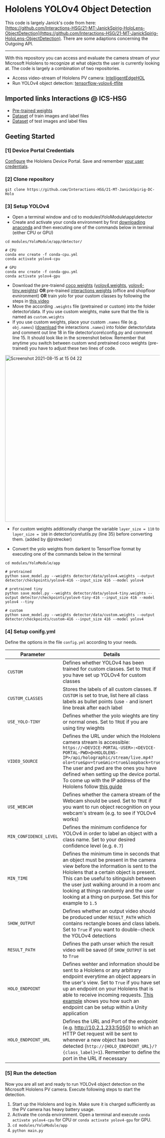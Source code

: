 # Hololens YOLOv4 Object Detection

This code is largely Janick's code from here: [https://github.com/Interactions-HSG/21-MT-JanickSpirig-HoloLens-ObjectDetection](https://github.com/Interactions-HSG/21-MT-JanickSpirig-HoloLens-ObjectDetection). 
There are some adaptions concerning the Outgoing API.

---

With this repository you can access and evaluate the camera stream of your Microsoft Hololens to recognize at what objects the user is currently looking at. 
The code is largely a combination of two repositories.
- Access video-stream of Hololens PV camera: [IntelligentEdgeHOL](https://github.com/Azure/IntelligentEdgeHOL)
- Run YOLOv4 object detection: [tensorflow-yolov4-tflite](https://github.com/theAIGuysCode/tensorflow-yolov4-tflite)

## Imported links Interactions @ ICS-HSG
- [Pre-trained weights](https://drive.google.com/file/d/10xhruakVoIGTGAzH7BTxPX7rrcfWJByo/view?usp=sharing)
- [Dataset](https://drive.google.com/file/d/1BIaNZc5XUflGz9IqpJOeGOvYWzgVebk-/view?usp=sharing) of train images and label files
- [Dataset](https://drive.google.com/file/d/1MYIQ4cp_okxA7f0QPiTUYUpZsLWIr6gn/view?usp=sharing) of test images and label files

## Geeting Started

### [1] Device Portal Credentials
[Configure](https://docs.microsoft.com/en-us/windows/mixed-reality/develop/platform-capabilities-and-apis/using-the-windows-device-portal) the Hololens Device Portal. Save and remember [your user credentials](https://docs.microsoft.com/en-us/windows/mixed-reality/develop/platform-capabilities-and-apis/using-the-windows-device-portal#creating-a-username-and-password).

### [2] Clone repository
`git clone https://github.com/Interactions-HSG/21-MT-JanickSpirig-DC-Holo`

### [3] Setup YOLOv4
- Open a terminal window and cd to modules\YoloModule\app\detector
- Create and activate your conda environment by first [downloading anaconda](https://docs.anaconda.com/anaconda/install/index.html) and then executing one of the commands below in terminal (either CPU or GPU)

```
cd modules/YoloModule/app/detector/

# CPU
conda env create -f conda-cpu.yml
conda activate yolov4-cpu

# GPU
conda env create -f conda-gpu.yml
conda activate yolov4-gpu
```

- Download the pre-traiend [coco weights](https://cocodataset.org/#home) ([yolov4.weights](https://drive.google.com/open?id=1cewMfusmPjYWbrnuJRuKhPMwRe_b9PaT), [yolov4-tiny.weights](https://github.com/AlexeyAB/darknet/releases/download/darknet_yolo_v4_pre/yolov4-tiny.weights)) __OR__ pre-trained [interactions weights](https://drive.google.com/file/d/10xhruakVoIGTGAzH7BTxPX7rrcfWJByo/view?usp=sharing) (office and shopfloor evnironment) __OR__ train yolo for your custom classes by following the steps in [this video](https://www.youtube.com/watch?v=mmj3nxGT2YQ) 
- Move the according `.weights` file (pretrained or custom) into the folder detector\data. If you use custom wieights, make sure that the file is named as `custom.weights`
- If you use custom weights, place your custom `.names` file (e.g. `obj.names`) ([download](https://drive.google.com/file/d/1lttBOLLfv_L71n6GMPmJasXOws_eMzF8/view?usp=sharing) the interactions `.names`) into folder detector\data and comment out line 18 in file detector\core\config.py and comment line 15. It should look like in the screenshot below. Remember that anytime you switch between custom wnd pretrained coco weights (pre-trained) you have to adjust these two lines of code.

<img width="541" alt="Screenshot 2021-08-15 at 15 04 22" src="https://user-images.githubusercontent.com/43849960/129479546-edf3ba64-9743-4e59-96b2-e42444e83af5.png">

- For custom weights additionally change the variable `layer_size = 110` to `layer_size = 108` in detector\core\utils.py (line 35) before converting them. (added by @jrstrecker)

- Convert the yolo weights from darkent to TensorFlow format by executing one of the commands below in the terminal
```
cd modules/YoloModule/app

# pretrained
python save_model.py --weights detector/data/yolov4.weights --output detector/checkpoints/yolov4-416 --input_size 416 --model yolov4 

# pretrained tiny
python save_model.py --weights detector/data/yolov4-tiny.weights --output detector/checkpoints/yolov4-tiny-416 --input_size 416 --model yolov4 --tiny

# custom
python save_model.py --weights detector/data/custom.weights --output detector/checkpoints/custom-416 --input_size 416 --model yolov4 
```
### [4] Setup conifg.yml
Define the options in the file `config.yml` according to your needs.  

| Parameter  | Details |
| ------------- | ------------- |
| `CUSTOM`  | Defines whether YOLOv4 has been trained for custom classes. Set to `TRUE` if you have set up YOLOv4 for custom classes |
| `CUSTOM_CLASSES` | Stores the labels of all custom classes. If `CUSTOM` is set to true, list here all class labels as bullet points (use `-` and isnert line break after each label  |
| `USE_YOLO-TINY` | Defines whether the yolo wieghts are tiny or normal ones. Set to `TRUE` if you are using tiny wieghts |
| `VIDEO_SOURCE` | Defines the URL under which the Hololens camera stream is accessible: `https://<DEVICE-PORTAL-USER>:<DEVICE-PORTAL-PWD>@<HOLOLENS-IP>/api/holographic/stream/live.mp4?olo=true&pv=true&mic=true&loopback=true` The user and pwd are the ones you have defined when setting up the device portal. To come up with the IP address of the Hololens follow [this guide](https://docs.microsoft.com/en-us/windows/mixed-reality/develop/platform-capabilities-and-apis/using-the-windows-device-portal#connecting-over-wi-fi)  |
| `USE_WEBCAM` | Defines whether the camera stream of the Webcam should be used. Set to `TRUE` if you want to run object recognition on your webcam's stream (e.g. to see if YOLOv4 works) |
|`MIN_CONFIDENCE_LEVEL` | Defines the minimum confidence for YOLOv4 in order to label an object with a class name. Set to your desired confidence level (e.g. `0.7`) |
|`MIN_TIME` | Defines the minimum time in seconds that an object must be present in the camera view before the information is sent to the Hololens that a certain object is present. This can be useful to sitinguish between the user just walking around in a room and looking at things randomly and the user looking at a thing on purpose. Set this for example to `1.5` |
| `SHOW_OUTPUT` | Defines whether an output video should be produced under `RESULT_PATH` which contains rectangle boxes and class labels. Set to `True` if you want to double-check the YOLOv4 detections |
|`RESULT_PATH` | Defines the path unser which the result video will be saved (if `SHOW_OUTPUT` is set to `True` |
| `HOLO_ENDPOINT` | Defines wehter and information should be sent to a Hololens or any arbitrary endpoint everytime an object appears in the user's view. Set to `True` if you have set up an endpoint on your Hololens that is able to receive incoming requests. [This example](https://github.com/janick187/Hololens-frontend/blob/master/Assets/Scripts/HTTPListener.cs) shows you how such an endpoint can be setup within a Unity application |
|`HOLO_ENDPOINT_URL`  | Defines the URL and Port of the endpoint (e.g. http://10.2.1.233:5050) to which an HTTP Get request will be sent to whenever a new object has been detected (`http://{HOLO_ENDPOINT_URL}/?{class_label}=1`). Remember to define the port in the URL if necessary |


### [5] Run the detection
Now you are all set and ready to run YOLOv4 object detection on the Microsoft Hololens PV camera. Execute following steps to start the detection.
1. Start up the Hololens and log in. Make sure it is charged sufficiently as the PV camera has heavy battery usage.
2. Activate the conda environment. Open a terminal and execute `conda activate yolov4-cpu` for CPU or `conda activate yolov4-gpu` for GPU.
3. `cd modules/YoloModule/app`
4. `python main.py`
